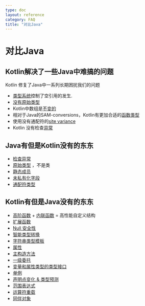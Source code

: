 ```yaml
---
type: doc
layout: reference
category: FAQ
title: "对比Java"
---
```


# 对比Java

## Kotlin解决了一些Java中难搞的问题

Kotlin 修复了Java中一系列长期困扰我们的问题

* [类型系统](null-safety.html)控制了空引用的发生.
* [没有原始类型](java-interop.html)
* Kotlin中数组是[不变的](basic-types.html#Arrays)
* 相对于Java的SAM-conversions，Kotlin有更加合适的[函数类型](lambdas.html#function-types)
* 使用没有通配符的[site variance](generics.html#use-site-variance)
* Kotlin 没有检查[异常](exceptions.html)

## Java有但是Kotlin没有的东东

* [检查异常](exceptions.html)
* [原始类型](basic-types.html) ，不是类
* [静态成员](classes.html)
* [未私有化字段](properties.html)
* [通配符类型](generics.html)

## Kotlin有但是Java没有的东东

* [高阶函数](lambdas.html) + [内联函数](inline-functions.html) = 高性能自定义结构
* [扩展函数](extensions.html)
* [Null 安全性](null-safety.html)
* [智能类型转换](typecasts.html)
* [字符串类型模板](basic-types.html#strings)
* [属性](properties.html)
* [主构造方法](classes.html)
* [一级委托](delegation.html)
* [变量和属性类型的类型接口](basic-types.html)
* [单例](object-declarations.html)
* [声明点变化 & 类型预测](generics.html)
* [范围表达式](ranges.html)
* [运算符重载](operator-overloading.html)
* [同伴对象](classes.html#companion-objects)
